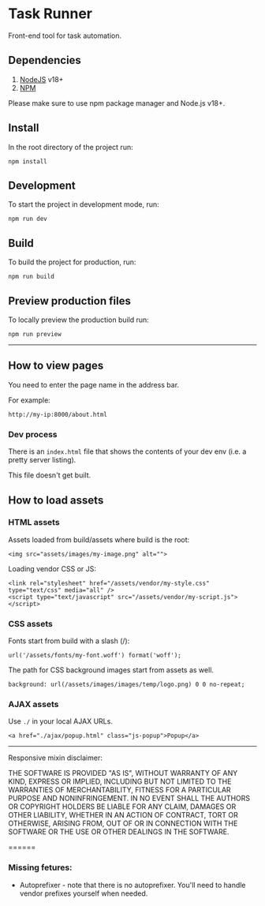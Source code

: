 # Task Runner
Front-end tool for task automation.

## Dependencies
1. [NodeJS](http://nodejs.org/) v18+ 
2. [NPM](https://www.npmjs.com/) 

Please make sure to use npm package manager and Node.js v18+.

## Install
In the root directory of the project run:

```
npm install
```

## Development
To start the project in development mode, run:

```
npm run dev
```


## Build
To build the project for production, run:

```
npm run build
```

## Preview production files
To locally preview the production build run:

```
npm run preview
```

---

## How to view pages

You need to enter the page name in the address bar.

For example:

```
http://my-ip:8000/about.html
```

### Dev process
There is an `index.html` file that shows the contents of your dev env (i.e. a pretty server listing).

This file doesn't get built.

## How to load assets

### HTML assets

Assets loaded from build/assets where build is the root:

```
<img src="assets/images/my-image.png" alt="">
```

Loading vendor CSS or JS:

```
<link rel="stylesheet" href="/assets/vendor/my-style.css" type="text/css" media="all" />
<script type="text/javascript" src="/assets/vendor/my-script.js"></script>
```

### CSS assets

Fonts start from build with a slash (/):

```
url('/assets/fonts/my-font.woff') format('woff');
```

The path for CSS background images start from assets as well.

```
background: url(/assets/images/images/temp/logo.png) 0 0 no-repeat;
```

### AJAX assets

Use `./` in your local AJAX URLs.

```
<a href="./ajax/popup.html" class="js-popup">Popup</a>
```

---

Responsive mixin disclaimer:

THE SOFTWARE IS PROVIDED "AS IS", WITHOUT WARRANTY OF ANY KIND, EXPRESS OR
IMPLIED, INCLUDING BUT NOT LIMITED TO THE WARRANTIES OF MERCHANTABILITY,
FITNESS FOR A PARTICULAR PURPOSE AND NONINFRINGEMENT. IN NO EVENT SHALL THE
AUTHORS OR COPYRIGHT HOLDERS BE LIABLE FOR ANY CLAIM, DAMAGES OR OTHER
LIABILITY, WHETHER IN AN ACTION OF CONTRACT, TORT OR OTHERWISE, ARISING FROM,
OUT OF OR IN CONNECTION WITH THE SOFTWARE OR THE USE OR OTHER DEALINGS IN
THE SOFTWARE.

======

### Missing fetures:

* Autoprefixer - note that there is no autoprefixer. You'll need to handle vendor prefixes yourself when needed.
